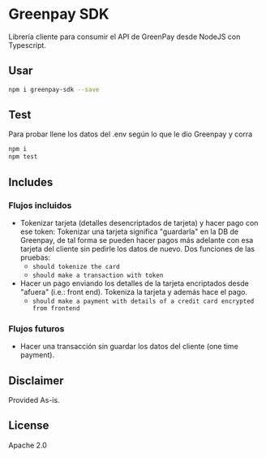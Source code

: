 # Greenpay SDK

Librería cliente para consumir el API de GreenPay desde NodeJS con Typescript.

## Usar

```bash
npm i greenpay-sdk --save
```

## Test

Para probar llene los datos del .env según lo que le dio Greenpay y corra

```bash
npm i
npm test
```

## Includes

### Flujos incluidos

* Tokenizar tarjeta (detalles desencriptados de tarjeta) y hacer pago con ese token: Tokenizar una tarjeta significa "guardarla" en la DB de Greenpay, de tal forma se pueden hacer pagos más adelante con esa tarjeta del cliente sin pedirle los datos de nuevo. Dos funciones de las pruebas:
  * `should tokenize the card`
  * `should make a transaction with token`
* Hacer un pago enviando los detalles de la tarjeta encriptados desde "afuera" (i.e.: front end). Tokeniza la tarjeta y además hace el pago.
  * `should make a payment with details of a credit card encrypted from frontend`

### Flujos futuros

* Hacer una transacción sin guardar los datos del cliente (one time payment).

## Disclaimer

Provided As-is.

## License

Apache 2.0